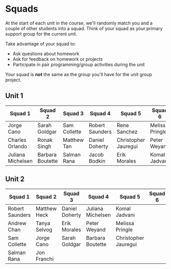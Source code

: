 # Squads

At the start of each unit in the course, we'll randomly match you and a couple of other students into a squad. Think of your squad as your primary support group for the current unit. 

Take advantage of your squad to: 

* Ask questions about homework
* Ask for feedback on homework or projects 
* Participate in pair programming/group activities during the unit 

Your squad is **not** the same as the group you'll have for the unit group project.

<!---
Template:

## Unit n

| Squad 1 | Squad 2 | Squad 3 | Squad 4 | Squad 5 | Squad 6 | Squad 7 | Squad 8 |
| --- | --- | --- | --- | --- | --- | --- | --- |
|  |  |  |  |  |  |  |  |
|  |  |  |  |  |  |  |  |
|  |  |  |  |  |  |  |  |
--->

## Unit 1

| Squad 1 | Squad 2 | Squad 3 | Squad 4 | Squad 5 | Squad 6 | Squad 7 | Squad 8 |
| --- | --- | --- | --- | --- | --- | --- | --- |
| Jorge Cano | Sarah Goldgar | Sam Collette | Robert Saunders | Rene Sanchez | Melissa Pringle | Matthew Heck | Remington Griffin |
| Charles Orlando | Ronak Singh | Matthew Tan | Daniel Doherty | Christopher Jauregui | Peter Weyand | Tanya Selvog | Jon Franchi |
| Juliana Michelsen | Barbara Boutette | Salman Rana | Jacob Bodkin | Erik Morales | Komal Jadvani | Andrew Chan |  |

## Unit 2

| Squad 1 | Squad 2 | Squad 3 | Squad 4 | Squad 5 | Squad 6 | Squad 7 |
| --- | --- | --- | --- | --- | --- | --- |
| Robert Saunders  | Matthew Heck | Daniel Doherty | Juliana Michelsen | Komal Jadvani |  |  |
| Andrew Chan | Tanya Selvog | Erik Morales | Peter Weyand | Melissa Pringle |  |  |
| Sam Collette | Jorge Cano | Sarah Goldgar | Barbara Boutette | Christopher Jauregui |  |  |
| Salman Rana | Jon Franchi |  |  |  |  |  |
